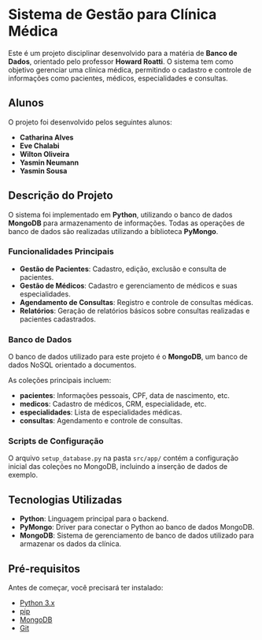 # Sistema de Gestão para Clínica Médica

Este é um projeto disciplinar desenvolvido para a matéria de **Banco de Dados**, orientado pelo professor **Howard Roatti**. O sistema tem como objetivo gerenciar uma clínica médica, permitindo o cadastro e controle de informações como pacientes, médicos, especialidades e consultas.

## Alunos

O projeto foi desenvolvido pelos seguintes alunos:

- **Catharina Alves**
- **Eve Chalabi**
- **Wilton Oliveira**
- **Yasmin Neumann**
- **Yasmin Sousa**

## Descrição do Projeto

O sistema foi implementado em **Python**, utilizando o banco de dados **MongoDB** para armazenamento de informações. Todas as operações de banco de dados são realizadas utilizando a biblioteca **PyMongo**.

### Funcionalidades Principais

- **Gestão de Pacientes**: Cadastro, edição, exclusão e consulta de pacientes.
- **Gestão de Médicos**: Cadastro e gerenciamento de médicos e suas especialidades.
- **Agendamento de Consultas**: Registro e controle de consultas médicas.
- **Relatórios**: Geração de relatórios básicos sobre consultas realizadas e pacientes cadastrados.

### Banco de Dados

O banco de dados utilizado para este projeto é o **MongoDB**, um banco de dados NoSQL orientado a documentos.

As coleções principais incluem:

- **pacientes**: Informações pessoais, CPF, data de nascimento, etc.
- **medicos**: Cadastro de médicos, CRM, especialidade, etc.
- **especialidades**: Lista de especialidades médicas.
- **consultas**: Agendamento e controle de consultas.

### Scripts de Configuração

O arquivo `setup_database.py` na pasta `src/app/` contém a configuração inicial das coleções no MongoDB, incluindo a inserção de dados de exemplo.

## Tecnologias Utilizadas

- **Python**: Linguagem principal para o backend.
- **PyMongo**: Driver para conectar o Python ao banco de dados MongoDB.
- **MongoDB**: Sistema de gerenciamento de banco de dados utilizado para armazenar os dados da clínica.

## Pré-requisitos

Antes de começar, você precisará ter instalado:

- [Python 3.x](https://www.python.org/downloads/)
- [pip](https://pip.pypa.io/en/stable/)
- [MongoDB](https://www.mongodb.com/try/download/community)
- [Git](https://git-scm.com/)




